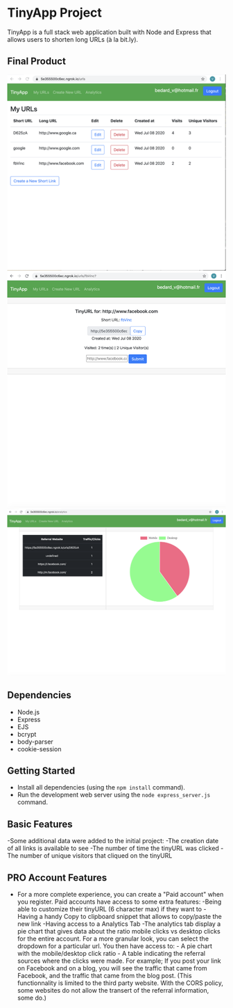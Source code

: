 # TinyApp Project

TinyApp is a full stack web application built with Node and Express that allows users to shorten long URLs (à la bit.ly).

## Final Product

!["screenshot of the /urls page"](https://github.com/vbedardl/tinyapp/blob/master/docs/urls_page.png?raw=true)
!["screenshot of the /urls/:id page"](https://github.com/vbedardl/tinyapp/blob/master/docs/urls_id_page.png?raw=true)
!["screenshot of the /analytics page"](https://github.com/vbedardl/tinyapp/blob/master/docs/analytics_page.png?raw=true)

## Dependencies

- Node.js
- Express
- EJS
- bcrypt
- body-parser
- cookie-session

## Getting Started

- Install all dependencies (using the `npm install` command).
- Run the development web server using the `node express_server.js` command.

## Basic Features
  -Some additional data were added to the initial project:
    -The creation date of all links is available to see
    -The number of time the tinyURL was clicked
    -The number of unique visitors that cliqued on the tinyURL

## PRO Account Features
- For a more complete experience, you can create a "Paid account" when you register. Paid accounts have access to some extra features:
  -Being able to customize their tinyURL (6 character max) if they want to
  -Having a handy Copy to clipboard snippet that allows to copy/paste the new link
  -Having access to a Analytics Tab 
    -The analytics tab display a pie chart that gives data about the ratio mobile clicks vs desktop clicks for the entire account. For a more granular look, you can select the dropdown for a particular url. You then have access to:
        - A pie chart with the mobile/desktop click ratio
        - A table indicating the referral sources where the clicks were made. For example; If you post your link on Facebook and on a blog, you will see the traffic that came from Facebook, and the traffic that came from the blog post. (This functionnality is limited to the third party website. With the CORS policy, some websites do not allow the transert of the referral information, some do.)